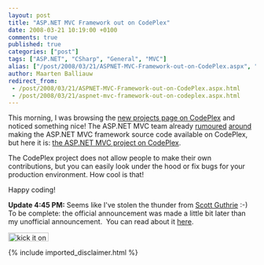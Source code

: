```yaml
---
layout: post
title: "ASP.NET MVC Framework out on CodePlex"
date: 2008-03-21 10:19:00 +0100
comments: true
published: true
categories: ["post"]
tags: ["ASP.NET", "CSharp", "General", "MVC"]
alias: ["/post/2008/03/21/ASPNET-MVC-Framework-out-on-CodePlex.aspx", "/post/2008/03/21/aspnet-mvc-framework-out-on-codeplex.aspx"]
author: Maarten Balliauw
redirect_from:
 - /post/2008/03/21/ASPNET-MVC-Framework-out-on-CodePlex.aspx.html
 - /post/2008/03/21/aspnet-mvc-framework-out-on-codeplex.aspx.html
---
```

<p>
This morning, I was browsing the <a href="/admin/Pages/ISO/IEC%2029500" target="_blank" title="http://www.codeplex.com/Project/ProjectDirectory.aspx?SortBy=PublishedDate">new projects page on CodePlex</a> and noticed something nice! The ASP.NET MVC team already <a href="http://weblogs.asp.net/scottgu/archive/2008/02/12/asp-net-mvc-framework-road-map-update.aspx" target="_blank">rumoured</a> <a href="http://www.haacked.com/archive/2008/03/10/thoughts-on-asp.net-mvc-preview-2-and-beyond.aspx" target="_blank">around</a> making the ASP.NET MVC framework source code available on CodePlex, but here it is: <a href="http://www.codeplex.com/aspnet" target="_blank">the ASP.NET MVC project on CodePlex</a>. 
</p>
<p>
The CodePlex project does not allow people to make their own contributions, but you can easily look under the hood or fix bugs for your production environment. How cool is that! 
</p>
<p>
Happy coding! 
</p>
<p>
<strong>Update 4:45 PM:</strong> Seems like I&#39;ve stolen the thunder from <a href="http://weblogs.asp.net/scottgu/" target="_blank">Scott Guthrie</a> :-) To be complete: the official announcement was made a little bit later than my unofficial announcement.&nbsp; You can read about it <a href="http://weblogs.asp.net/scottgu/archive/2008/03/21/asp-net-mvc-source-code-now-available.aspx" target="_blank">here</a>. 
</p>
<p>
<a href="http://www.dotnetkicks.com/kick/?url=/post/2008/03/ASPNET-MVC-Framework-out-on-CodePlex.aspx&amp;title=ASP.NET MVC Framework out on CodePlex"><img src="http://www.dotnetkicks.com/Services/Images/KickItImageGenerator.ashx?url=/post/2008/03/ASPNET-MVC-Framework-out-on-CodePlex.aspx" border="0" alt="kick it on DotNetKicks.com" width="82" height="18" /> </a>
</p>

{% include imported_disclaimer.html %}
